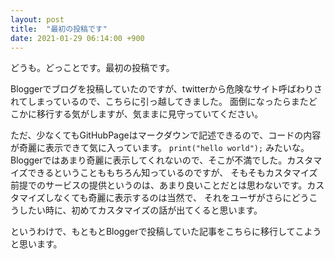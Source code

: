 ```yaml
---
layout: post
title:  "最初の投稿です"
date: 2021-01-29 06:14:00 +900
---
```


どうも。どっことです。最初の投稿です。

Bloggerでブログを投稿していたのですが、twitterから危険なサイト呼ばわりされてしまっているので、こちらに引っ越してきました。
面倒になったらまたどこかに移行する気がしますが、気ままに見守っていてください。

ただ、少なくてもGitHubPageはマークダウンで記述できるので、コードの内容が奇麗に表示できて気に入っています。
```print("hello world");```
みたいな。
Bloggerではあまり奇麗に表示してくれないので、そこが不満でした。カスタマイズできるということももちろん知っているのですが、
そもそもカスタマイズ前提でのサービスの提供というのは、あまり良いことだとは思わないです。カスタマイズしなくても奇麗に表示するのは当然で、
それをユーザがさらにどうこうしたい時に、初めてカスタマイズの話が出てくると思います。

というわけで、もともとBloggerで投稿していた記事をこちらに移行してこようと思います。
